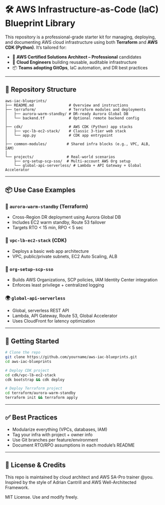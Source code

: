 # 🛠️ AWS Infrastructure-as-Code (IaC) Blueprint Library

This repository is a professional-grade starter kit for managing, deploying, and documenting AWS cloud infrastructure using both **Terraform** and **AWS CDK (Python)**. It’s tailored for:

- 🧠 **AWS Certified Solutions Architect – Professional** candidates
- 👷 **Cloud Engineers** building reusable, auditable infrastructure
- 📦 **Teams adopting GitOps**, IaC automation, and DR best practices

---

## 📁 Repository Structure

```
aws-iac-blueprints/
├── README.md                # Overview and instructions
├── terraform/               # Terraform modules and deployments
│   ├── aurora-warm-standby/ # DR-ready Aurora Global DB
│   └── backend.tf           # Optional remote backend config
│
├── cdk/                     # AWS CDK (Python) app stacks
│   ├── vpc-lb-ec2-stack/    # Classic 3-tier web stack
│   └── app.py               # CDK app entrypoint
│
├── common-modules/         # Shared infra blocks (e.g., VPC, ALB, IAM)
│
└── projects/               # Real-world scenarios
    ├── org-setup-scp-sso/  # Multi-account AWS Org setup
    └── global-api-serverless/ # Lambda + API Gateway + Global Accelerator
```

---

## 📦 Use Case Examples

### 🔁 `aurora-warm-standby` (Terraform)
- Cross-Region DR deployment using Aurora Global DB
- Includes EC2 warm standby, Route 53 failover
- Targets RTO < 15 min, RPO < 5 sec

### 🧱 `vpc-lb-ec2-stack` (CDK)
- Deploys a basic web app architecture
- VPC, public/private subnets, EC2 Auto Scaling, ALB

### 🔐 `org-setup-scp-sso`
- Builds AWS Organizations, SCP policies, IAM Identity Center integration
- Enforces least privilege + centralized logging

### 🌍 `global-api-serverless`
- Global, serverless REST API
- Lambda, API Gateway, Route 53, Global Accelerator
- Uses CloudFront for latency optimization

---

## 🚀 Getting Started

```bash
# Clone the repo
git clone https://github.com/yourname/aws-iac-blueprints.git
cd aws-iac-blueprints

# Deploy CDK project
cd cdk/vpc-lb-ec2-stack
cdk bootstrap && cdk deploy

# Deploy Terraform project
cd terraform/aurora-warm-standby
terraform init && terraform apply
```

---

## ✅ Best Practices

- Modularize everything (VPCs, databases, IAM)
- Tag your infra with project + owner info
- Use Git branches per feature/environment
- Document RTO/RPO assumptions in each module’s README

---

## 🧠 License & Credits
This repo is maintained by cloud architect and AWS SA-Pro trainer @you. Inspired by the style of Adrian Cantrill and AWS Well-Architected Framework.

MIT License. Use and modify freely.

